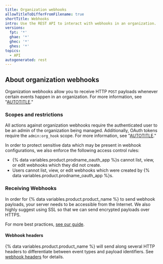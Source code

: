 ```yaml
---
title: Organization webhooks
allowTitleToDifferFromFilename: true
shortTitle: Webhooks
intro: Use the REST API to interact with webhooks in an organization.
versions:
  fpt: '*'
  ghae: '*'
  ghec: '*'
  ghes: '*'
topics:
  - API
autogenerated: rest
---
```


## About organization webhooks

Organization webhooks allow you to receive HTTP `POST` payloads whenever certain events happen in an organization. For more information, see "[AUTOTITLE](/webhooks-and-events/webhooks/about-webhooks)."

### Scopes and restrictions

All actions against organization webhooks require the authenticated user to be an admin of the organization being managed. Additionally, OAuth tokens require the `admin:org_hook` scope. For more information, see "[AUTOTITLE](/apps/oauth-apps/building-oauth-apps/scopes-for-oauth-apps)."

In order to protect sensitive data which may be present in webhook configurations, we also enforce the following access control rules:

- {% data variables.product.prodname_oauth_app %}s cannot list, view, or edit webhooks which they did not create.
- Users cannot list, view, or edit webhooks which were created by {% data variables.product.prodname_oauth_app %}s.

### Receiving Webhooks

In order for {% data variables.product.product_name %} to send webhook payloads, your server needs to be accessible from the Internet. We also highly suggest using SSL so that we can send encrypted payloads over HTTPS.

For more best practices, [see our guide](/rest/guides/best-practices-for-integrators).

#### Webhook headers

{% data variables.product.product_name %} will send along several HTTP headers to differentiate between event types and payload identifiers. See [webhook headers](/webhooks-and-events/webhooks/webhook-events-and-payloads#delivery-headers) for details.


<!-- Content after this section is automatically generated -->
